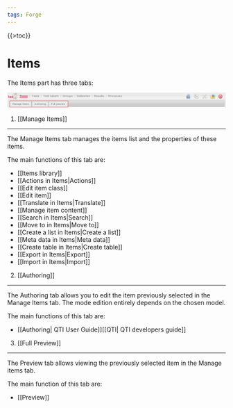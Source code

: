 ```yaml
---
tags: Forge
---
```


{{\>toc}}

Items
=====

The Items part has three tabs:

![](resources/items-tabs.png)

1. [[Manage Items]]
-------------------

The Manage Items tab manages the items list and the properties of these items.

The main functions of this tab are:

-   [[Items library]]
-   [[Actions in Items|Actions]]
-   [[Edit item class]]
-   [[Edit item]]
-   [[Translate in Items|Translate]]
-   [[Manage item content]]
-   [[Search in Items|Search]]
-   [[Move to in Items|Move to]]
-   [[Create a list in Items|Create a list]]
-   [[Meta data in Items|Meta data]]
-   [[Create table in Items|Create table]]
-   [[Export in Items|Export]]
-   [[Import in Items|Import]]

2. [[Authoring]]
----------------

The Authoring tab allows you to edit the item previously selected in the Manage Items tab. The mode edition entirely depends on the chosen model.

The main functions of this tab are:

-   [[Authoring| QTI User Guide]][[QTI| QTI developers guide]]

3. [[Full Preview]]
-------------------

The Preview tab allows viewing the previously selected item in the Manage items tab.

The main function of this tab are:

-   [[Preview]]

